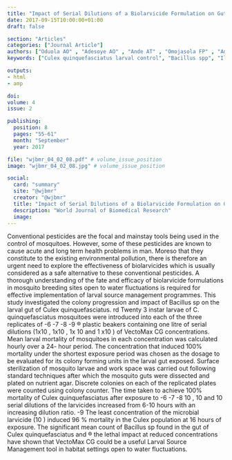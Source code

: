 ```yaml
---
title: "Impact of Serial Dilutions of a Biolarvicide Formulation on Gut Bacillus Spp Progression and Mortality of Culex Quinquefasciatus Mosquito Larvae"
date: 2017-09-15T10:00:00+01:00
draft: false

section: "Articles"
categories: ["Journal Article"]
authors: ["Oduola AO" , "Adesoye AO" , "Ande AT" , "Omojasola FP" , "Adelaja OJ" , "Ahmed El-Imam A"]
keywords: ["Culex quinquefasciatus larval control", "Bacillus spp", "Ilorin North Central, Nigeria"]

outputs: 
- html
- amp

doi:
volume: 4
issue: 2

publishing:
  position: 8
  pages: "55-61"
  month: "September"
  year: 2017

file: "wjbmr_04_02_08.pdf" # volume_issue_position
image: "wjbmr_04_02_08.jpg" # volume_issue_position

social:
  card: "summary"
  site: "@wjbmr"
  creator: "@wjbmr"
  title: "Impact of Serial Dilutions of a Biolarvicide Formulation on Gut Bacillus Spp Progression and Mortality of Culex Quinquefasciatus Mosquito Larvae"
  description: "World Journal of Biomedical Research"
  image:
---
```

Conventional pesticides are the focal and mainstay tools being used in the control of mosquitoes. However,
some of these pesticides are known to cause acute and long term health problems in man. Moreso that they
constitute to the existing environmental pollution, there is therefore an urgent need to explore the effectiveness
of biolarvicides which is usually considered as a safe alternative to these conventional pesticides. A thorough
understanding of the fate and efficacy of biolarvicide formulations in mosquito breeding sites open to water
fluctuations is required for effective implementation of larval source management programmes. This study
investigated the colony progression and impact of Bacillus sp on the larval gut of Culex quinquefasciatus.
rd Twenty 3 instar larvae of C. quinquefasciatus mosquitoes were introduced into each of the three replicates of
-6 -7 -8 -9 ®
plastic beakers containing one litre of serial dilutions (1x10 , 1x10 , 1x 10 and 1 x10 ) of VectoMax CG
concentrations. Mean larval mortality of mosquitoes in each concentration was calculated hourly over a 24-
hour period. The concentration that induced 100% mortality under the shortest exposure period was chosen as
the dosage to be evaluated for its colony forming units in the larval gut exposed. Surface sterilization of
mosquito larvae and work space was carried out following standard techniques after which the mosquito guts
were dissected and plated on nutrient agar. Discrete colonies on each of the replicated plates were counted
using colony counter. The time taken to achieve 100% mortality of Culex quinquefasciatus after exposure to
-6 -7 -8 10 , 10 and 10 serial dilutions of the larvicides increased from 6-10 hours with an increasing dilution ratio.
-9 The least concentration of the microbial larvicide (10 ) induced 96 % mortality in the Culex population at 16
hours of exposure. The significant mean count of Bacillus sp found in the gut of Culex quinquefasciatus and
®
the lethal impact at reduced concentrations have shown that VectoMax CG could be a useful Larval Source
Management tool in habitat settings open to water fluctuations. 